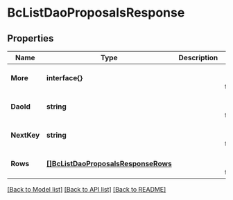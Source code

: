 # BcListDaoProposalsResponse

## Properties
Name | Type | Description | Notes
------------ | ------------- | ------------- | -------------
**More** | **interface{}** |  | [optional] [default to null]
**DaoId** | **string** |  | [optional] [default to null]
**NextKey** | **string** |  | [optional] [default to null]
**Rows** | [**[]BcListDaoProposalsResponseRows**](BcListDaoProposalsResponse_rows.md) |  | [optional] [default to null]

[[Back to Model list]](../README.md#documentation-for-models) [[Back to API list]](../README.md#documentation-for-api-endpoints) [[Back to README]](../README.md)


